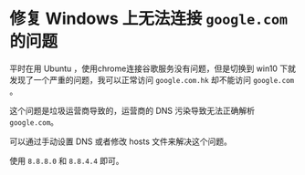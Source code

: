 # 修复 Windows 上无法连接 `google.com` 的问题

平时在用 Ubuntu ，使用chrome连接谷歌服务没有问题，但是切换到 win10 下就发现了一个严重的问题，我可以正常访问 `google.com.hk` 却不能访问 `google.com` 。

这个问题是垃圾运营商导致的，运营商的 DNS 污染导致无法正确解析 `google.com`。

可以通过手动设置 DNS 或者修改 hosts 文件来解决这个问题。

使用 `8.8.8.0` 和 `8.8.4.4` 即可。
